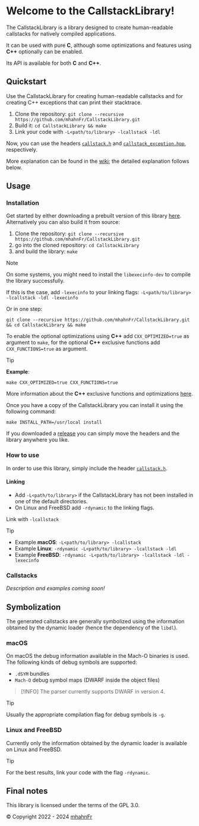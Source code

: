 # Welcome to the CallstackLibrary!
The CallstackLibrary is a library designed to create human-readable callstacks for natively compiled applications.

It can be used with pure **C**, although some optimizations and features using **C++** optionally can be enabled.

Its API is available for both **C** and **C++**.

## Quickstart
Use the CallstackLibrary for creating human-readable callstacks and for creating C++ exceptions that can print their
stacktrace.

1. Clone the repository: `git clone --recursive https://github.com/mhahnFr/CallstackLibrary.git`
2. Build it: `cd CallstackLibrary && make`
3. Link your code with `-L<path/to/library> -lcallstack -ldl`

Now, you can use the headers [``callstack.h``][2] and [``callstack_exception.hpp``][5], respectively.

More explanation can be found in the [wiki][3]; the detailed explanation follows below.

## Usage
### Installation
Get started by either downloading a prebuilt version of this library [here][1].
Alternatively you can also build it from source:
1. Clone the repository: `git clone --recursive https://github.com/mhahnFr/CallstackLibrary.git`
2. go into the cloned repository: `cd CallstackLibrary`
3. and build the library: `make`

> [!NOTE]
> On some systems, you might need to install the `libexecinfo-dev` to compile the library successfully.
> 
> If this is the case, add `-lexecinfo` to your linking flags: `-L<path/to/library> -lcallstack -ldl -lexecinfo`

Or in one step:
```shell
git clone --recursive https://github.com/mhahnFr/CallstackLibrary.git && cd CallstackLibrary && make
```

To enable the optional optimizations using **C++** add `CXX_OPTIMIZED=true` as argument to `make`, for the optional
**C++** exclusive functions add `CXX_FUNCTIONS=true` as argument.

> [!TIP]
> **Example**:
> ```shell
> make CXX_OPTIMIZED=true CXX_FUNCTIONS=true
> ```

More information about the **C++** exclusive functions and optimizations [here][6].

Once you have a copy of the CallstackLibrary you can install it using the following command:
```shell
make INSTALL_PATH=/usr/local install
```
If you downloaded a [release][1] you can simply move the headers and the library anywhere you like.

### How to use
In order to use this library, simply include the header [``callstack.h``][2].

#### Linking
- Add `-L<path/to/library>` if the CallstackLibrary has not been installed in one of the default directories.
- On Linux and FreeBSD add `-rdynamic` to the linking flags.

Link with `-lcallstack`

> [!TIP]
> - Example **macOS**: `-L<path/to/library> -lcallstack`
> - Example **Linux**: `-rdynamic -L<path/to/library> -lcallstack -ldl`
> - Example **FreeBSD**: `-rdynamic -L<path/to/library> -lcallstack -ldl -lexecinfo`

### Callstacks
_Description and examples coming soon!_

## Symbolization
The generated callstacks are generally symbolized using the information obtained by the dynamic loader (hence the
dependency of the `libdl`).

### macOS
On macOS the debug information available in the Mach-O binaries is used. The following kinds of debug symbols are supported:
- `.dSYM` bundles
- `Mach-O` debug symbol maps (DWARF inside the object files)

> [!INFO]
> The parser currently supports DWARF in version 4.

> [!TIP]
> Usually the appropriate compilation flag for debug symbols is `-g`.

### Linux and FreeBSD
Currently only the information obtained by the dynamic loader is available on Linux and FreeBSD.

> [!TIP]
> For the best results, link your code with the flag `-rdynamic`.

## Final notes
This library is licensed under the terms of the GPL 3.0.

© Copyright 2022 - 2024 [mhahnFr][4]

[1]: https://github.com/mhahnFr/CallstackLibrary/releases
[2]: https://github.com/mhahnFr/CallstackLibrary/blob/main/include/callstack.h
[3]: https://github.com/mhahnFr/CallstackLibrary/wiki
[4]: https://github.com/mhahnFr
[5]: https://github.com/mhahnFr/CallstackLibrary/blob/main/include/callstack_exception.hpp
[6]: https://github.com/mhahnFr/CallstackLibrary/wiki/Home#enabling-additional-c-exclusive-functions
